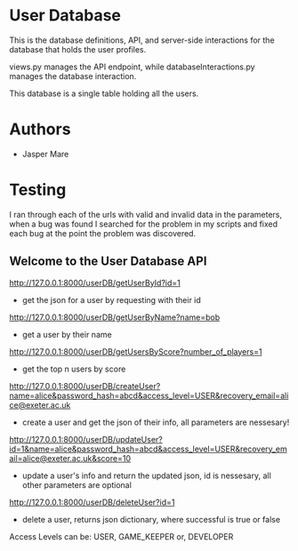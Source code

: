 # User Database

This is the database definitions, API, and server-side interactions for the database that holds the user profiles.

views.py manages the API endpoint, while databaseInteractions.py manages the database interaction.

This database is a single table holding all the users.

# Authors

 - Jasper Mare

# Testing
 
I ran through each of the urls with valid and invalid data in the parameters, 
when a bug was found I searched for the problem in my scripts and fixed each bug at the 
point the problem was discovered.




## Welcome to the User Database API

http://127.0.0.1:8000/userDB/getUserById?id=1
 - get the json for a user by requesting with their id

http://127.0.0.1:8000/userDB/getUserByName?name=bob
 - get a user by their name

http://127.0.0.1:8000/userDB/getUsersByScore?number_of_players=1
 - get the top n users by score

http://127.0.0.1:8000/userDB/createUser?name=alice&password_hash=abcd&access_level=USER&recovery_email=alice@exeter.ac.uk
 - create a user and get the json of their info, all parameters are nessesary!

http://127.0.0.1:8000/userDB/updateUser?id=1&name=alice&password_hash=abcd&access_level=USER&recovery_email=alice@exeter.ac.uk&score=10
 - update a user's info and return the updated json, id is nessesary, all other parameters are optional

http://127.0.0.1:8000/userDB/deleteUser?id=1
 - delete a user, returns json dictionary, where successful is true or false


Access Levels can be: USER, GAME_KEEPER or, DEVELOPER